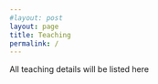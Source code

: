 ```yaml
---
#layout: post
layout: page
title: Teaching
permalink: /
---
```



All teaching details will be listed here

